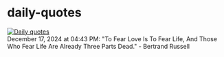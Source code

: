 # daily-quotes
[![Daily quotes](https://github.com/ceepu8/daily-quotes/actions/workflows/daily-quote.yml/badge.svg)](https://github.com/ceepu8/daily-quotes/actions/workflows/daily-quote.yml)<br/>
December 17, 2024 at 04:43 PM: "To Fear Love Is To Fear Life, And Those Who Fear Life Are Already Three Parts Dead." - Bertrand Russell

